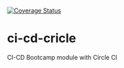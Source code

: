 [![Coverage Status](https://coveralls.io/repos/github/KaluleKevin96/ci-cd-cricle/badge.svg?branch=master)](https://coveralls.io/github/KaluleKevin96/ci-cd-cricle?branch=master)
# ci-cd-cricle
CI-CD Bootcamp module with Circle CI

